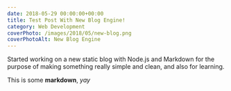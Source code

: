 ```yaml
---
date: 2018-05-29 00:00:00+00:00
title: Test Post With New Blog Engine!
category: Web Development
coverPhoto: /images/2018/05/new-blog.png
coverPhotoAlt: New Blog Engine
---
```



Started working on a new static blog with Node.js and Markdown for the purpose of making something really simple and clean, and also for learning.

This is some **markdown**, *yay*
